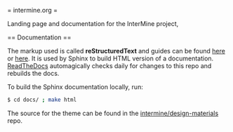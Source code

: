 = intermine.org =

Landing page and documentation for the InterMine project,

== Documentation ==

The markup used is called **reStructuredText** and guides can be found [here](http://sphinx-doc.org/rest.html) or [here](http://docutils.sourceforge.net/docs/user/rst/quickref.html). It is used by Sphinx to build HTML version of a documentation. [ReadTheDocs](https://intermine.readthedocs.org) automagically checks daily for changes to this repo and rebuilds the docs.

To build the Sphinx documentation locally, run:

```bash
$ cd docs/ ; make html
```

The source for the theme can be found in the [intermine/design-materials](https://github.com/intermine/design-materials/tree/master/websites/intermine.org/2/html/sphinx) repo.